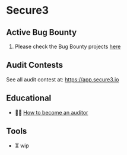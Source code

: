 # Secure3

## Active Bug Bounty
1. Please check the Bug Bounty projects [here](./bug_bounty/README.md)

## Audit Contests
See all audit contest at: https://app.secure3.io

## Educational
- :man_student: [How to become an auditor](https://github.com/Secure3Audit/Secure3Academy/blob/main/HowToBecomeAnAuditor.md)


## Tools
- :hourglass_flowing_sand: wip

